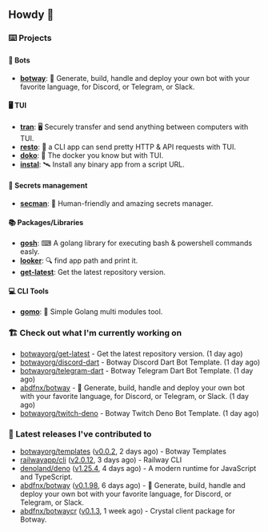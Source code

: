 ## Howdy 👋

### ⌨️ Projects

#### 🤖 Bots

- [**botway**](https://github.com/abdfnx/botway): 🤖 Generate, build, handle and deploy your own bot with your favorite language, for Discord, or Telegram, or Slack.

#### 🖥 TUI

- [**tran**](https://github.com/abdfnx/tran): 🖥 Securely transfer and send anything between computers with TUI.
- [**resto**](https://github.com/abdfnx/resto): 🔗 a CLI app can send pretty HTTP & API requests with TUI.
- [**doko**](https://github.com/abdfnx/doko): 🐳 The docker you know but with TUI.
- [**instal**](https://github.com/abdfnx/instal): 🛰️ Install any binary app from a script URL.

#### 🔐 Secrets management

- [**secman**](https://github.com/scmn-dev/secman): 👊 Human-friendly and amazing secrets manager.

#### 📚 Packages/Libraries

- [**gosh**](https://github.com/abdfnx/gosh): ⌨ A golang library for executing bash & powershell commands easly.
- [**looker**](https://github.com/abdfnx/looker): 🔍 find app path and print it.
- [**get-latest**](https://github.com/scmn-dev/get-latest): Get the latest repository version.

#### 💻 CLI Tools 

- [**gomo**](https://github.com/abdfnx/gomo): 📐 Simple Golang multi modules tool.

### 🏗️ Check out what I'm currently working on


- [botwayorg/get-latest](https://github.com/botwayorg/get-latest) - Get the latest repository version. (1 day ago)
- [botwayorg/discord-dart](https://github.com/botwayorg/discord-dart) - Botway Discord Dart Bot Template. (1 day ago)
- [botwayorg/telegram-dart](https://github.com/botwayorg/telegram-dart) - Botway Telegram Dart Bot Template. (1 day ago)
- [abdfnx/botway](https://github.com/abdfnx/botway) - 🤖 Generate, build, handle and deploy your own bot with your favorite language, for Discord, or Telegram, or Slack. (1 day ago)
- [botwayorg/twitch-deno](https://github.com/botwayorg/twitch-deno) - Botway Twitch Deno Bot Template. (1 day ago)

### 🔭 Latest releases I've contributed to

- [botwayorg/templates](https://github.com/botwayorg/templates) ([v0.0.2](https://github.com/botwayorg/templates/releases/tag/v0.0.2), 2 days ago) - Botway Templates
- [railwayapp/cli](https://github.com/railwayapp/cli) ([v2.0.12](https://github.com/railwayapp/cli/releases/tag/v2.0.12), 3 days ago) - Railway CLI
- [denoland/deno](https://github.com/denoland/deno) ([v1.25.4](https://github.com/denoland/deno/releases/tag/v1.25.4), 4 days ago) - A modern runtime for JavaScript and TypeScript.
- [abdfnx/botway](https://github.com/abdfnx/botway) ([v0.1.98](https://github.com/abdfnx/botway/releases/tag/v0.1.98), 6 days ago) - 🤖 Generate, build, handle and deploy your own bot with your favorite language, for Discord, or Telegram, or Slack.
- [abdfnx/botwaycr](https://github.com/abdfnx/botwaycr) ([v0.1.3](https://github.com/abdfnx/botwaycr/releases/tag/v0.1.3), 1 week ago) - Crystal client package for Botway.
